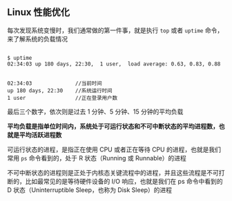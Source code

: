 ## Linux 性能优化

每次发现系统变慢时，我们通常做的第一件事，就是执行 `top` 或者 `uptime` 命令，来了解系统的负载情况

```

$ uptime
02:34:03 up 180 days, 22:30,  1 user,  load average: 0.63, 0.83, 0.88
```

```

02:34:03              //当前时间
up 180 days, 22:30    //系统运行时间
1 user                //正在登录用户数
```

最后三个数字，依次则是过去 1 分钟、5 分钟、15 分钟的平均负载

**平均负载是指单位时间内，系统处于可运行状态和不可中断状态的平均进程数，也就是平均活跃进程数**

可运行状态的进程，是指正在使用 CPU 或者正在等待 CPU 的进程，也就是我们常用 `ps` 命令看到的，处于 R 状态（Running 或 Runnable）的进程

不可中断状态的进程则是正处于内核态关键流程中的进程，并且这些流程是不可打断的，比如最常见的是等待硬件设备的 I/O 响应，也就是我们在 ps 命令中看到的 D 状态（Uninterruptible Sleep，也称为 Disk Sleep）的进程


